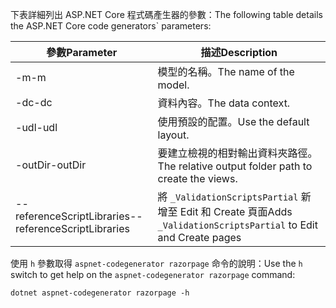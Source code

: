 <a name="codegenerator"></a> <span data-ttu-id="151af-101">下表詳細列出 ASP.NET Core 程式碼產生器的參數：</span><span class="sxs-lookup"><span data-stu-id="151af-101">The following table details the ASP.NET Core code generators\` parameters:</span></span>

| <span data-ttu-id="151af-102">參數</span><span class="sxs-lookup"><span data-stu-id="151af-102">Parameter</span></span>               | <span data-ttu-id="151af-103">描述</span><span class="sxs-lookup"><span data-stu-id="151af-103">Description</span></span>|
| ----------------- | ------------ |
| <span data-ttu-id="151af-104">-m</span><span class="sxs-lookup"><span data-stu-id="151af-104">-m</span></span>  | <span data-ttu-id="151af-105">模型的名稱。</span><span class="sxs-lookup"><span data-stu-id="151af-105">The name of the model.</span></span> |
| <span data-ttu-id="151af-106">-dc</span><span class="sxs-lookup"><span data-stu-id="151af-106">-dc</span></span>  | <span data-ttu-id="151af-107">資料內容。</span><span class="sxs-lookup"><span data-stu-id="151af-107">The data context.</span></span> |
| <span data-ttu-id="151af-108">-udl</span><span class="sxs-lookup"><span data-stu-id="151af-108">-udl</span></span> | <span data-ttu-id="151af-109">使用預設的配置。</span><span class="sxs-lookup"><span data-stu-id="151af-109">Use the default layout.</span></span> |
| <span data-ttu-id="151af-110">-outDir</span><span class="sxs-lookup"><span data-stu-id="151af-110">-outDir</span></span> | <span data-ttu-id="151af-111">要建立檢視的相對輸出資料夾路徑。</span><span class="sxs-lookup"><span data-stu-id="151af-111">The relative output folder path to create the views.</span></span> |
| <span data-ttu-id="151af-112">--referenceScriptLibraries</span><span class="sxs-lookup"><span data-stu-id="151af-112">--referenceScriptLibraries</span></span> | <span data-ttu-id="151af-113">將 `_ValidationScriptsPartial` 新增至 Edit 和 Create 頁面</span><span class="sxs-lookup"><span data-stu-id="151af-113">Adds `_ValidationScriptsPartial` to Edit and Create pages</span></span> |

<span data-ttu-id="151af-114">使用 `h` 參數取得 `aspnet-codegenerator razorpage` 命令的說明：</span><span class="sxs-lookup"><span data-stu-id="151af-114">Use the `h` switch to get help on the `aspnet-codegenerator razorpage` command:</span></span>

```console
dotnet aspnet-codegenerator razorpage -h
```
